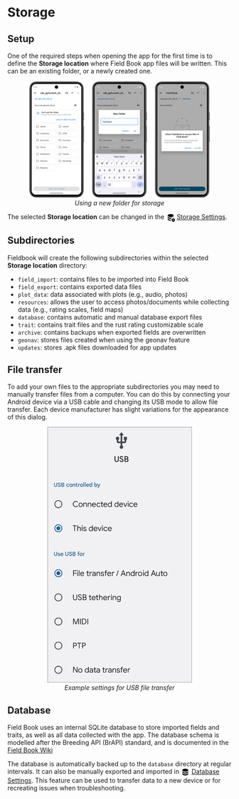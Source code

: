 Storage
=======

Setup
-----

One of the required steps when opening the app for the first time is to define the **Storage location** where Field Book app files will be written. This can be an existing folder, or a newly created one.

<figure align="center" class="image">
  <img src="_static/images/intro/defining_storage_location_joined.png" width="1100px"> 
  <figcaption><i>Using a new folder for storage</i></figcaption> 
</figure>

The selected **Storage location** can be changed in the
<a href="settings-storage.md"><img style="vertical-align: middle;" src="_static/icons/settings/main/database-cog.png" width="20px"></a> [Storage Settings](settings-storage.md).


Subdirectories
--------------

Fieldbook will create the following subdirectories within the selected
**Storage location** directory:

-   `field_import`: contains files to be imported into Field Book
-   `field_export`: contains exported data files
-   `plot_data`: data associated with plots (e.g., audio, photos)
-   `resources`: allows the user to access photos/documents while
    collecting data (e.g., rating scales, field maps)
-   `database`: contains automatic and manual database export files
-   `trait`: contains trait files and the rust rating customizable scale
-   `archive`: contains backups when exported fields are overwritten
-   `geonav`: stores files created when using the geonav feature
-   `updates`: stores .apk files downloaded for app updates

File transfer
-------------

To add your own files to the appropriate subdirectories you may need to
manually transfer files from a computer. You can do this by connecting
your Android device via a USB cable and changing its USB mode to allow
file transfer. Each device manufacturer has slight variations for the
appearance of this dialog.

<figure align="center" class="image">
  <img src="_static/images/fields/fields_transfer.png" width="325px"> 
  <figcaption><i>Example settings for USB file transfer</i></figcaption> 
</figure>

Database
--------

Field Book uses an internal SQLite database to store imported fields and
traits, as well as all data collected with the app. The database schema
is modelled after the Breeding API (BrAPI) standard, and is documented
in the [Field Book Wiki](https://github.com/PhenoApps/Field-Book/wiki)

The database is automatically backed up to the `database` directory at
regular intervals. It can also be manually exported and imported in <a href="settings-database.md"><img style="vertical-align: middle;" src="_static/icons/settings/main/database.png" width="20px"></a> [Database Settings](settings-database.md). This feature can be
used to transfer data to a new device or for recreating issues when
troubleshooting.
